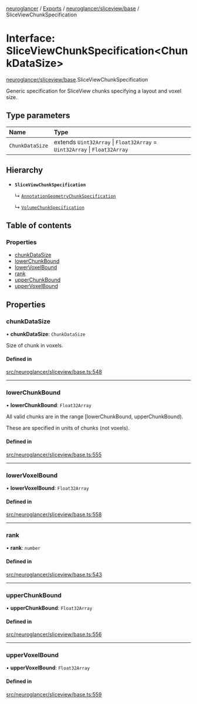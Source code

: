 [neuroglancer](../README.md) / [Exports](../modules.md) / [neuroglancer/sliceview/base](../modules/neuroglancer_sliceview_base.md) / SliceViewChunkSpecification

# Interface: SliceViewChunkSpecification<ChunkDataSize\>

[neuroglancer/sliceview/base](../modules/neuroglancer_sliceview_base.md).SliceViewChunkSpecification

Generic specification for SliceView chunks specifying a layout and voxel size.

## Type parameters

| Name | Type |
| :------ | :------ |
| `ChunkDataSize` | extends `Uint32Array` \| `Float32Array` = `Uint32Array` \| `Float32Array` |

## Hierarchy

- **`SliceViewChunkSpecification`**

  ↳ [`AnnotationGeometryChunkSpecification`](neuroglancer_annotation_base.AnnotationGeometryChunkSpecification.md)

  ↳ [`VolumeChunkSpecification`](neuroglancer_sliceview_volume_base.VolumeChunkSpecification.md)

## Table of contents

### Properties

- [chunkDataSize](neuroglancer_sliceview_base.SliceViewChunkSpecification.md#chunkdatasize)
- [lowerChunkBound](neuroglancer_sliceview_base.SliceViewChunkSpecification.md#lowerchunkbound)
- [lowerVoxelBound](neuroglancer_sliceview_base.SliceViewChunkSpecification.md#lowervoxelbound)
- [rank](neuroglancer_sliceview_base.SliceViewChunkSpecification.md#rank)
- [upperChunkBound](neuroglancer_sliceview_base.SliceViewChunkSpecification.md#upperchunkbound)
- [upperVoxelBound](neuroglancer_sliceview_base.SliceViewChunkSpecification.md#uppervoxelbound)

## Properties

### chunkDataSize

• **chunkDataSize**: `ChunkDataSize`

Size of chunk in voxels.

#### Defined in

[src/neuroglancer/sliceview/base.ts:548](https://github.com/ActiveBrainAtlas2/neuroglancer/blob/034b457d/src/neuroglancer/sliceview/base.ts#L548)

___

### lowerChunkBound

• **lowerChunkBound**: `Float32Array`

All valid chunks are in the range [lowerChunkBound, upperChunkBound).

These are specified in units of chunks (not voxels).

#### Defined in

[src/neuroglancer/sliceview/base.ts:555](https://github.com/ActiveBrainAtlas2/neuroglancer/blob/034b457d/src/neuroglancer/sliceview/base.ts#L555)

___

### lowerVoxelBound

• **lowerVoxelBound**: `Float32Array`

#### Defined in

[src/neuroglancer/sliceview/base.ts:558](https://github.com/ActiveBrainAtlas2/neuroglancer/blob/034b457d/src/neuroglancer/sliceview/base.ts#L558)

___

### rank

• **rank**: `number`

#### Defined in

[src/neuroglancer/sliceview/base.ts:543](https://github.com/ActiveBrainAtlas2/neuroglancer/blob/034b457d/src/neuroglancer/sliceview/base.ts#L543)

___

### upperChunkBound

• **upperChunkBound**: `Float32Array`

#### Defined in

[src/neuroglancer/sliceview/base.ts:556](https://github.com/ActiveBrainAtlas2/neuroglancer/blob/034b457d/src/neuroglancer/sliceview/base.ts#L556)

___

### upperVoxelBound

• **upperVoxelBound**: `Float32Array`

#### Defined in

[src/neuroglancer/sliceview/base.ts:559](https://github.com/ActiveBrainAtlas2/neuroglancer/blob/034b457d/src/neuroglancer/sliceview/base.ts#L559)

